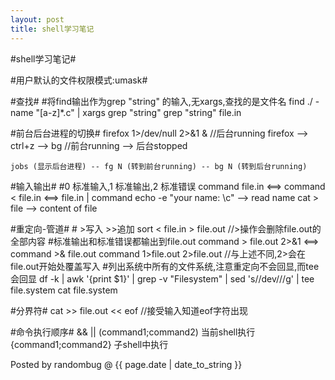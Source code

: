 ```yaml
---
layout: post 
title: shell学习笔记 
---
```


#shell学习笔记#

#用户默认的文件权限模式:umask#

#查找#
	#将find输出作为grep "string" 的输入,无xargs,查找的是文件名
	find ./ -name "[a-z]*.c" | xargs grep "string"
	grep "string" file.in

#前台后台进程的切换#
	firefox 1>/dev/null 2>&1 &	//后台running
	firefox --> ctrl+z --> bg	//前台running --> 后台stopped

	jobs (显示后台进程) -- fg N (转到前台running) -- bg N (转到后台running)

#输入输出#
	#0 标准输入,1 标准输出,2 标准错误
	command file.in <==> command < file.in <==> file.in | command
	echo -e "your name: \c" --> read name
	cat > file --> content of file<ctrl-d>

#重定向-管道#
	# >写入 >>追加
	sort < file.in > file.out	//>操作会删除file.out的全部内容
	#标准输出和标准错误都输出到file.out
	command > file.out 2>&1 <==> command >& file.out
	command 1>file.out 2>file.out	//与上述不同,2>会在file.out开始处覆盖写入
	#列出系统中所有的文件系统,注意重定向不会回显,而tee会回显
	df -k | awk '{print $1}' | grep -v "Filesystem" | sed 's/\/dev\///g' | tee file.system
	cat file.system

#分界符#
	cat >> file.out << eof		//接受输入知道eof字符出现

#命令执行顺序#
	&&  ||
	(command1;command2) 当前shell执行
	{command1;command2} 子shell中执行


Posted by randombug @ {{ page.date | date_to_string }}
